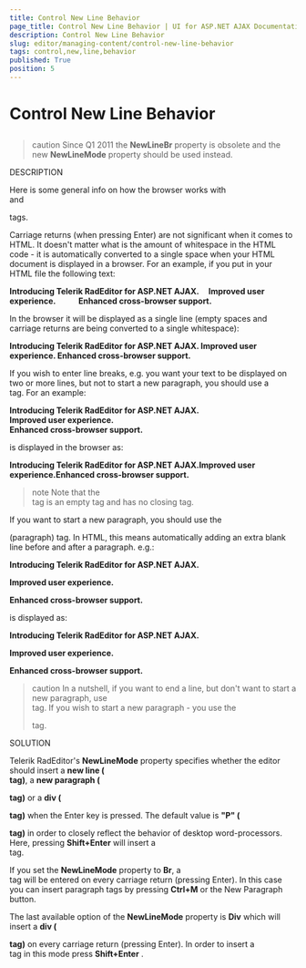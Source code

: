```yaml
---
title: Control New Line Behavior
page_title: Control New Line Behavior | UI for ASP.NET AJAX Documentation
description: Control New Line Behavior
slug: editor/managing-content/control-new-line-behavior
tags: control,new,line,behavior
published: True
position: 5
---
```


# Control New Line Behavior



## 

>caution Since Q1 2011 the __NewLineBr__ property is obsolete and the new __NewLineMode__ property should be used instead.
>


DESCRIPTION

Here is some general info on how the browser works with <br /> and <p> tags.

Carriage returns (when pressing Enter) are not significant when it comes to HTML. It doesn't matter what is the amount of whitespace in the HTML code - it is automatically converted to a single space when your HTML document is displayed in a browser. For an example, if you put in your HTML file the following text:

__Introducing Telerik RadEditor for ASP.NET AJAX.     Improved user experience.            Enhanced cross-browser support.__

In the browser it will be displayed as a single line (empty spaces and carriage returns are being converted to a single whitespace):

__Introducing Telerik RadEditor for ASP.NET AJAX. Improved user experience. Enhanced cross-browser support.__

If you wish to enter line breaks, e.g. you want your text to be displayed on two or more lines, but not to start a new paragraph, you should use a <br /> tag. For an example:

__Introducing Telerik RadEditor for ASP.NET AJAX.<br />Improved user experience.<br />Enhanced cross-browser support.__

is displayed in the browser as:

__Introducing Telerik RadEditor for ASP.NET AJAX.Improved user experience.Enhanced cross-browser support.__

>note Note that the <br /> tag is an empty tag and has no closing tag.
>


If you want to start a new paragraph, you should use the <p> (paragraph) tag. In HTML, this means automatically adding an extra blank line before and after a paragraph. e.g.:

__<p>Introducing Telerik RadEditor for ASP.NET AJAX.</p><p>Improved user experience.</p><p>Enhanced cross-browser support.</p>__

is displayed as:

__Introducing Telerik RadEditor for ASP.NET AJAX.__

__Improved user experience.__

__Enhanced cross-browser support.__

>caution In a nutshell, if you want to end a line, but don't want to start a new paragraph, use <br /> tag. If you wish to start a new paragraph - you use the <p> tag.
>


SOLUTION

Telerik RadEditor's __NewLineMode__ property specifies whether the editor should insert a __new line (<br /> tag)__, a __new paragraph (<p> tag)__ or a __div (<div> tag)__ when the Enter key is pressed. The default value is __"P" (<p > tag)__ in order to closely reflect the behavior of desktop word-processors. Here, pressing __Shift+Enter__ will insert a <br /> tag.

If you set the __NewLineMode__ property to __Br__, a <br /> tag will be entered on every carriage return (pressing Enter). In this case you can insert paragraph tags by pressing __Ctrl+M__ or the New Paragraph button.

The last available option of the __NewLineMode__ property is __Div__ which will insert a __div (<div> tag)__ on every carriage return (pressing Enter). In order to insert a <br /> tag in this mode press __Shift+Enter__ .
